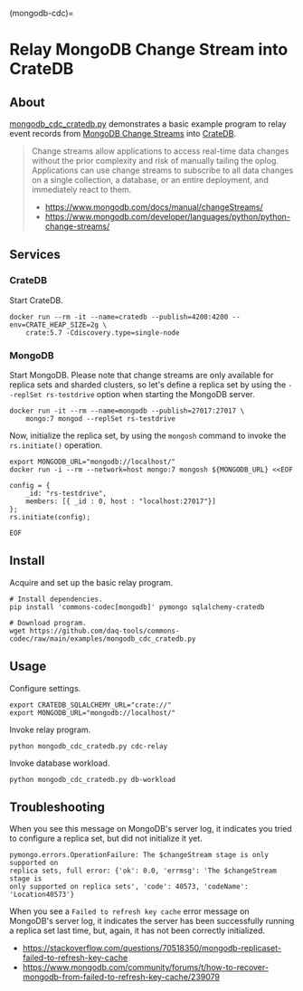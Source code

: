 (mongodb-cdc)=
# Relay MongoDB Change Stream into CrateDB

## About
[mongodb_cdc_cratedb.py] demonstrates a basic example program to relay event
records from [MongoDB Change Streams] into [CrateDB].

> Change streams allow applications to access real-time data changes without the prior
> complexity and risk of manually tailing the oplog. Applications can use change streams
> to subscribe to all data changes on a single collection, a database, or an entire
> deployment, and immediately react to them.
>
> - https://www.mongodb.com/docs/manual/changeStreams/
> - https://www.mongodb.com/developer/languages/python/python-change-streams/


## Services

### CrateDB
Start CrateDB.
```shell
docker run --rm -it --name=cratedb --publish=4200:4200 --env=CRATE_HEAP_SIZE=2g \
    crate:5.7 -Cdiscovery.type=single-node
```

### MongoDB
Start MongoDB.
Please note that change streams are only available for replica sets and
sharded clusters, so let's define a replica set by using the
`--replSet rs-testdrive` option when starting the MongoDB server.
```shell
docker run -it --rm --name=mongodb --publish=27017:27017 \
    mongo:7 mongod --replSet rs-testdrive
```

Now, initialize the replica set, by using the `mongosh` command to invoke
the `rs.initiate()` operation.
```shell
export MONGODB_URL="mongodb://localhost/"
docker run -i --rm --network=host mongo:7 mongosh ${MONGODB_URL} <<EOF

config = {
    _id: "rs-testdrive",
    members: [{ _id : 0, host : "localhost:27017"}]
};
rs.initiate(config);

EOF
```


## Install
Acquire and set up the basic relay program.
```shell
# Install dependencies.
pip install 'commons-codec[mongodb]' pymongo sqlalchemy-cratedb

# Download program.
wget https://github.com/daq-tools/commons-codec/raw/main/examples/mongodb_cdc_cratedb.py
```


## Usage

Configure settings.
```shell
export CRATEDB_SQLALCHEMY_URL="crate://"
export MONGODB_URL="mongodb://localhost/"
```

Invoke relay program.
```shell
python mongodb_cdc_cratedb.py cdc-relay
```

Invoke database workload.
```shell
python mongodb_cdc_cratedb.py db-workload
```


## Troubleshooting

When you see this message on MongoDB's server log, it indicates you tried to
configure a replica set, but did not initialize it yet.
```text
pymongo.errors.OperationFailure: The $changeStream stage is only supported on
replica sets, full error: {'ok': 0.0, 'errmsg': 'The $changeStream stage is
only supported on replica sets', 'code': 40573, 'codeName': 'Location40573'}
```

When you see a `Failed to refresh key cache` error message on MongoDB's server
log, it indicates the server has been successfully running a replica set last
time, but, again, it has not been correctly initialized.

- https://stackoverflow.com/questions/70518350/mongodb-replicaset-failed-to-refresh-key-cache
- https://www.mongodb.com/community/forums/t/how-to-recover-mongodb-from-failed-to-refresh-key-cache/239079


[CrateDB]: https://github.com/crate/crate
[mongodb_cdc_cratedb.py]: https://github.com/daq-tools/commons-codec/raw/main/examples/mongodb_cdc_cratedb.py
[MongoDB Change Streams]: https://www.mongodb.com/docs/manual/changeStreams/
